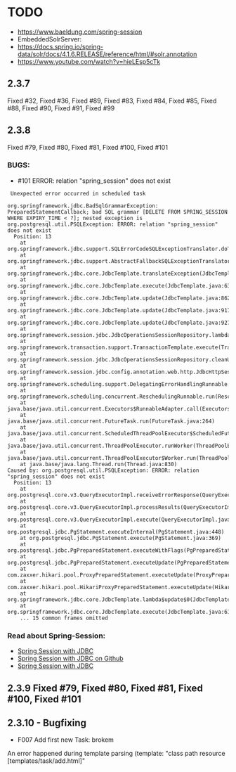 # TODO 

* https://www.baeldung.com/spring-session
* EmbeddedSolrServer:
* https://docs.spring.io/spring-data/solr/docs/4.1.6.RELEASE/reference/html/#solr.annotation
* https://www.youtube.com/watch?v=hieLEsp5cTk


## 2.3.7
Fixed #32, Fixed #36,  Fixed #89, Fixed #83, Fixed #84, Fixed #85, Fixed #88, Fixed #90, Fixed #91, Fixed #99


## 2.3.8
Fixed #79, Fixed #80, Fixed #81, Fixed #100, Fixed #101


### BUGS:
*  #101 ERROR: relation "spring_session" does not exist

````
 Unexpected error occurred in scheduled task

org.springframework.jdbc.BadSqlGrammarException: PreparedStatementCallback; bad SQL grammar [DELETE FROM SPRING_SESSION WHERE EXPIRY_TIME < ?]; nested exception is org.postgresql.util.PSQLException: ERROR: relation "spring_session" does not exist
  Position: 13
	at org.springframework.jdbc.support.SQLErrorCodeSQLExceptionTranslator.doTranslate(SQLErrorCodeSQLExceptionTranslator.java:235)
	at org.springframework.jdbc.support.AbstractFallbackSQLExceptionTranslator.translate(AbstractFallbackSQLExceptionTranslator.java:72)
	at org.springframework.jdbc.core.JdbcTemplate.translateException(JdbcTemplate.java:1443)
	at org.springframework.jdbc.core.JdbcTemplate.execute(JdbcTemplate.java:633)
	at org.springframework.jdbc.core.JdbcTemplate.update(JdbcTemplate.java:862)
	at org.springframework.jdbc.core.JdbcTemplate.update(JdbcTemplate.java:917)
	at org.springframework.jdbc.core.JdbcTemplate.update(JdbcTemplate.java:927)
	at org.springframework.session.jdbc.JdbcOperationsSessionRepository.lambda$cleanUpExpiredSessions$7(JdbcOperationsSessionRepository.java:616)
	at org.springframework.transaction.support.TransactionTemplate.execute(TransactionTemplate.java:140)
	at org.springframework.session.jdbc.JdbcOperationsSessionRepository.cleanUpExpiredSessions(JdbcOperationsSessionRepository.java:615)
	at org.springframework.session.jdbc.config.annotation.web.http.JdbcHttpSessionConfiguration.lambda$configureTasks$0(JdbcHttpSessionConfiguration.java:213)
	at org.springframework.scheduling.support.DelegatingErrorHandlingRunnable.run(DelegatingErrorHandlingRunnable.java:54)
	at org.springframework.scheduling.concurrent.ReschedulingRunnable.run(ReschedulingRunnable.java:93)
	at java.base/java.util.concurrent.Executors$RunnableAdapter.call(Executors.java:515)
	at java.base/java.util.concurrent.FutureTask.run(FutureTask.java:264)
	at java.base/java.util.concurrent.ScheduledThreadPoolExecutor$ScheduledFutureTask.run(ScheduledThreadPoolExecutor.java:304)
	at java.base/java.util.concurrent.ThreadPoolExecutor.runWorker(ThreadPoolExecutor.java:1128)
	at java.base/java.util.concurrent.ThreadPoolExecutor$Worker.run(ThreadPoolExecutor.java:628)
	at java.base/java.lang.Thread.run(Thread.java:830)
Caused by: org.postgresql.util.PSQLException: ERROR: relation "spring_session" does not exist
  Position: 13
	at org.postgresql.core.v3.QueryExecutorImpl.receiveErrorResponse(QueryExecutorImpl.java:2578)
	at org.postgresql.core.v3.QueryExecutorImpl.processResults(QueryExecutorImpl.java:2313)
	at org.postgresql.core.v3.QueryExecutorImpl.execute(QueryExecutorImpl.java:331)
	at org.postgresql.jdbc.PgStatement.executeInternal(PgStatement.java:448)
	at org.postgresql.jdbc.PgStatement.execute(PgStatement.java:369)
	at org.postgresql.jdbc.PgPreparedStatement.executeWithFlags(PgPreparedStatement.java:159)
	at org.postgresql.jdbc.PgPreparedStatement.executeUpdate(PgPreparedStatement.java:125)
	at com.zaxxer.hikari.pool.ProxyPreparedStatement.executeUpdate(ProxyPreparedStatement.java:61)
	at com.zaxxer.hikari.pool.HikariProxyPreparedStatement.executeUpdate(HikariProxyPreparedStatement.java)
	at org.springframework.jdbc.core.JdbcTemplate.lambda$update$0(JdbcTemplate.java:867)
	at org.springframework.jdbc.core.JdbcTemplate.execute(JdbcTemplate.java:617)
	... 15 common frames omitted

````

### Read about Spring-Session:
* [Spring Session with JDBC](https://www.baeldung.com/spring-session-jdbc)
* [Spring Session with JDBC on Github](https://github.com/eugenp/tutorials/tree/master/spring-session/spring-session-jdbc)
* [Spring Session with JDBC](https://www.javadevjournal.com/spring/spring-session-with-jdbc/)

## 2.3.9 Fixed #79, Fixed #80, Fixed #81, Fixed #100, Fixed #101

## 2.3.10 - Bugfixing 

* F007 Add first new Task: brokem

An error happened during template parsing (template: "class path resource [templates/task/add.html]"
